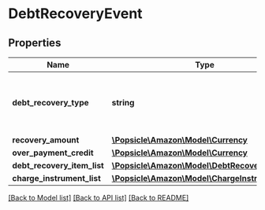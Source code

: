 # DebtRecoveryEvent

## Properties
Name | Type | Description | Notes
------------ | ------------- | ------------- | -------------
**debt_recovery_type** | **string** | The debt recovery type.  Possible values:  * DebtPayment  * DebtPaymentFailure  *DebtAdjustment | [optional] 
**recovery_amount** | [**\Popsicle\Amazon\Model\Currency**](Currency.md) |  | [optional] 
**over_payment_credit** | [**\Popsicle\Amazon\Model\Currency**](Currency.md) |  | [optional] 
**debt_recovery_item_list** | [**\Popsicle\Amazon\Model\DebtRecoveryItemList**](DebtRecoveryItemList.md) |  | [optional] 
**charge_instrument_list** | [**\Popsicle\Amazon\Model\ChargeInstrumentList**](ChargeInstrumentList.md) |  | [optional] 

[[Back to Model list]](../../README.md#documentation-for-models) [[Back to API list]](../../README.md#documentation-for-api-endpoints) [[Back to README]](../../README.md)

